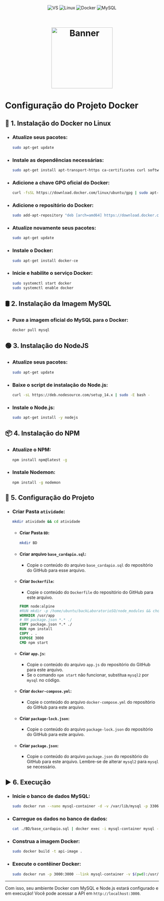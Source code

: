 <div align="center" style="display: inline_block">
  <img align="center" alt="VS" src="https://img.shields.io/badge/Visual_Studio_Code-0078D4?style=for-the-badge&logo=visual%20studio%20code&logoColor=white" />
  <img align="center" alt="Linux" src="https://img.shields.io/badge/Linux-FCC624?style=for-the-badge&logo=linux&logoColor=black" />
  <img align="center" alt="Docker" src="https://img.shields.io/badge/docker-%230db7ed.svg?style=for-the-badge&logo=docker&logoColor=white" />
  <img align="center" alt="MySQL" src="https://img.shields.io/badge/mysql-%2300f.svg?style=for-the-badge&logo=mysql&logoColor=white" />
</div>

<br>
<h1 align="center">
    <a>
        <img alt="Banner" title="#Banner" style="object-fit: fill; height:200px;" src="imgs/github-header-image.png"/>
    </a>
</h1>

# **Configuração do Projeto Docker**

## 🐳 **1. Instalação do Docker no Linux**

- ### Atualize seus pacotes:
   ```bash
   sudo apt-get update
   ```

- ### Instale as dependências necessárias:
   ```bash
   sudo apt-get install apt-transport-https ca-certificates curl software-properties-common
   ```

- ### Adicione a chave GPG oficial do Docker:
   ```bash
   curl -fsSL https://download.docker.com/linux/ubuntu/gpg | sudo apt-key add -
   ```

- ### Adicione o repositório do Docker:
   ```bash
   sudo add-apt-repository "deb [arch=amd64] https://download.docker.com/linux/ubuntu $(lsb_release -cs) stable"
   ```

- ### Atualize novamente seus pacotes:
   ```bash
   sudo apt-get update
   ```

- ### Instale o Docker:
   ```bash
   sudo apt-get install docker-ce
   ```

- ### Inicie e habilite o serviço Docker:
   ```bash
   sudo systemctl start docker
   sudo systemctl enable docker
   ```

## 🛢 **2. Instalação da Imagem MySQL**

- ### Puxe a imagem oficial do MySQL para o Docker:
   ```bash
   docker pull mysql
   ```

## 🟢 **3. Instalação do NodeJS**

- ### Atualize seus pacotes:
   ```bash
   sudo apt-get update
   ```

- ### Baixe o script de instalação do Node.js:
   ```bash
   curl -sL https://deb.nodesource.com/setup_14.x | sudo -E bash -
   ```

- ### Instale o Node.js:
   ```bash
   sudo apt-get install -y nodejs
   ```

## 📦 **4. Instalação do NPM**

- ### Atualize o NPM:
   ```bash
   npm install npm@latest -g
   ```

- ### Instale Nodemon:
   ```bash
   npm install -g nodemon
   ```

## 📁 **5. Configuração do Projeto**

- ### Criar Pasta `atividade`:
   ```bash
   mkdir atividade && cd atividade
   ```

  - #### Criar Pasta `BD`:
    ```bash
    mkdir BD
    ```

  - #### Criar arquivo `base_cardapio.sql`:
    - Copie o conteúdo do arquivo `base_cardapio.sql` do repositório do GitHub para esse arquivo.

  - #### Criar `Dockerfile`:
    - Copie o conteúdo do `Dockerfile` do repositório do GitHub para este arquivo.

    ```Dockerfile
    FROM node:alpine
    #RUN mkdir -p /home/ubuntu/backLaboratorioSO/node_modules && chown -R node:node /home/ubuntu/backLaboratorioSO
    WORKDIR /usr/app
    # RM package.json *.* ./
    COPY package.json *.* ./
    RUN npm install
    COPY . .
    EXPOSE 3000
    CMD npm start
    ```

  - #### Criar `app.js`:
    - Copie o conteúdo do arquivo `app.js` do repositório do GitHub para este arquivo. 
    - Se o comando `npm start` não funcionar, substitua `mysql2` por `mysql` no código.

  - #### Criar `docker-compose.yml`:
    - Copie o conteúdo do arquivo `docker-compose.yml` do repositório do GitHub para este arquivo.

  - #### Criar `package-lock.json`:
    - Copie o conteúdo do arquivo `package-lock.json` do repositório do GitHub para este arquivo.

  - #### Criar `package.json`:
    - Copie o conteúdo do arquivo `package.json` do repositório do GitHub para este arquivo. Lembre-se de alterar `mysql2` para `mysql` se necessário.

## ▶️ **6. Execução**

- ### Inicie o banco de dados MySQL:
   ```bash
   sudo docker run --name mysql-container -d -v /var/lib/mysql -p 3306:3306 -e MYSQL_ROOT_PASSWORD=1234 -e MYSQL_DATABASE=docker -e MYSQL_USER=docker -e MYSQL_PASSWORD=1234 mysql
   ```

- ### Carregue os dados no banco de dados:
   ```bash
   cat ./BD/base_cardapio.sql | docker exec -i mysql-container mysql -udocker -p1234 docker
   ```

- ### Construa a imagem Docker:
   ```bash
   sudo docker build -t api-image .
   ```

- ### Execute o contêiner Docker:
   ```bash
   sudo docker run -p 3000:3000 --link mysql-container -v $(pwd):/usr/app --name api-container api-image
   ```

---

Com isso, seu ambiente Docker com MySQL e Node.js estará configurado e em execução! Você pode acessar a API em `http://localhost:3000`.